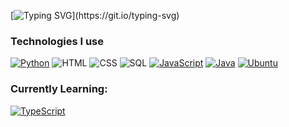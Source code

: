 [![Typing SVG](https://readme-typing-svg.demolab.com?font=Jetbrains+Mono&pause=500&color=CBA6F7&center=true&vCenter=true&random=true&width=435&lines=Hi!+Im+Vian.)](https://git.io/typing-svg)

### Technologies I use

[![Python](https://img.shields.io/badge/-Python-141414?style=flat&logo=python)](https://docs.microsoft.com/en-us/dotnet/csharp/)
![HTML](https://img.shields.io/badge/-HTML-141414?style=flat&logo=html5)
![CSS](https://img.shields.io/badge/-CSS-141414?style=flat&logo=css3)
![SQL](https://img.shields.io/badge/-SQL-141414?style=flat&logo=postgresql)
[![JavaScript](https://img.shields.io/badge/-JavaScript-141414?style=flat&logo=javascript)](https://www.javascript.com/)
[![Java](https://img.shields.io/badge/-Java-141414?style=flat&logo=openjdk)](https://adoptium.net/)
[![Ubuntu](https://img.shields.io/badge/-Ubuntu-141414?style=flat&logo=ubuntu)](https://ubuntu.com/)

### Currently Learning:
[![TypeScript](https://img.shields.io/badge/-TypeScript-141414?style=flat&logo=typescript)](https://www.typescriptlang.org/)
